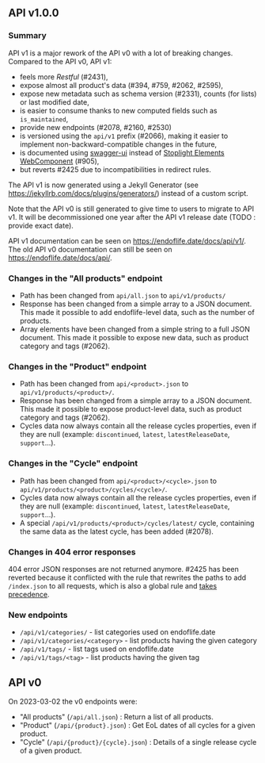 ## API v1.0.0

### Summary

API v1 is a major rework of the API v0 with a lot of breaking changes. Compared to the API v0, API
v1:

- feels more _Restful_ (#2431),
- expose almost all product's data (#394, #759, #2062, #2595),
- expose new metadata such as schema version (#2331), counts (for lists) or last modified date,
- is easier to consume thanks to new computed fields such as `is_maintained`,
- provide new endpoints (#2078, #2160, #2530)
- is versioned using the `api/v1` prefix (#2066), making it easier to implement
  non-backward-compatible changes in the future,
- is documented using [swagger-ui](https://swagger.io/tools/swagger-ui/) instead of [Stoplight
  Elements WebComponent](https://github.com/stoplightio/elements/blob/main/docs/getting-started/elements/html.md)
  (#905),
- but reverts #2425 due to incompatibilities in redirect rules.

The API v1 is now generated using a Jekyll Generator (see https://jekyllrb.com/docs/plugins/generators/)
instead of a custom script.

Note that the API v0 is still generated to give time to users to migrate to API v1. It will be
decommissioned one year after the API v1 release date (TODO : provide exact date).

API v1 documentation can be seen on <https://endoflife.date/docs/api/v1/>.
The old API v0 documentation can still be seen on <https://endoflife.date/docs/api/>.

### Changes in the "All products" endpoint

- Path has been changed from `api/all.json` to `api/v1/products/`
- Response has been changed from a simple array to a JSON document. This made it possible to add endoflife-level data, such as the number of products.
- Array elements have been changed from a simple string to a full JSON document. This made it possible to expose new data, such as product category and tags (#2062).

### Changes in the "Product" endpoint

- Path has been changed from `api/<product>.json` to `api/v1/products/<product>/`.
- Response has been changed from a simple array to a JSON document. This made it possible to expose product-level data, such as product category and tags (#2062).
- Cycles data now always contain all the release cycles properties, even if they are null (example: `discontinued`, `latest`, `latestReleaseDate`, `support`...).

### Changes in the "Cycle" endpoint

- Path has been changed from `api/<product>/<cycle>.json` to `api/v1/products/<product>/cycles/<cycle>/`.
- Cycles data now always contain all the release cycles properties, even if they are null (example: `discontinued`, `latest`, `latestReleaseDate`, `support`...).
- A special `/api/v1/products/<product>/cycles/latest/` cycle, containing the same data as the latest cycle, has been added (#2078).

### Changes in 404 error responses

404 error JSON responses are not returned anymore. #2425 has been reverted because it conflicted
with the rule that rewrites the paths to add `/index.json` to all requests, which is also a global
rule and [takes precedence](https://docs.netlify.com/routing/redirects/#rule-processing-order).

### New endpoints

- `/api/v1/categories/` - list categories used on endoflife.date
- `/api/v1/categories/<category>` - list products having the given category
- `/api/v1/tags/` - list tags used on endoflife.date
- `/api/v1/tags/<tag>` - list products having the given tag



## API v0

On 2023-03-02 the v0 endpoints were:

- "All products" (`/api/all.json`) : Return a list of all products.
- "Product" (`/api/{product}.json`) : Get EoL dates of all cycles for a given product.
- "Cycle" (`/api/{product}/{cycle}.json`) : Details of a single release cycle of a given product.
